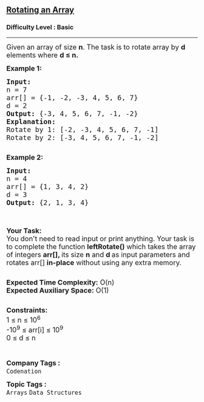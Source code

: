 <h2><a href="https://www.geeksforgeeks.org/problems/reversal-algorithm5340/1?utm_source=youtube&utm_medium=collab_striver_ytdescription&utm_campaign=reversal-algorithm">Rotating an Array</a></h2><h3>Difficulty Level : Basic</h3><hr><div class="problems_problem_content__Xm_eO"><p><span style="font-size: 18px;">Given an array of size <strong>n</strong>. The task is to rotate array by <strong>d</strong> elements where <strong>d&nbsp;</strong></span><strong><span style="font-size: 18px;">≤</span><span style="font-size: 18px;"> n.</span></strong></p>
<p><span style="font-size: 18px;"><strong>Example 1:</strong></span></p>
<pre><span style="font-size: 18px;"><strong>Input:
</strong>n = 7
arr[] = {-1, -2, -3, 4, 5, 6, 7}
d = 2
<strong>Output:</strong> {-3, 4, 5, 6, 7, -1, -2}
<strong>Explanation:</strong> 
Rotate by 1: [-2, -3, 4, 5, 6, 7, -1]
Rotate by 2: [-3, 4, 5, 6, 7, -1, -2]</span>
</pre>
<p><br><span style="font-size: 18px;"><strong>Example 2:</strong></span></p>
<pre><span style="font-size: 18px;"><strong>Input:
</strong>n = 4
arr[] = {1, 3, 4, 2}
d = 3
<strong>Output:</strong> {2, 1, 3, 4}

</span></pre>
<p><span style="font-size: 18px;"><strong>Your Task:</strong><br>You don't need to read input or print anything. Your task is to complete the function&nbsp;<strong>leftRotate()</strong>&nbsp;which takes the array of integers&nbsp;<strong>arr[], </strong>its size&nbsp;<strong>n</strong>&nbsp;and&nbsp;<strong>d&nbsp;</strong>as input parameters and rotates&nbsp;arr[] <strong>in-place</strong> without using any extra memory.</span></p>
<p><br><span style="font-size: 18px;"><strong>Expected Time Complexity:</strong> O(n)<br><strong>Expected Auxiliary Space:</strong>&nbsp;O(1)</span></p>
<p><br><span style="font-size: 18px;"><strong>Constraints:</strong><br>1 ≤ n ≤ 10<sup>6</sup><br>-10<sup>9</sup> ≤ arr[i] ≤ 10<sup>9</sup><br>0 ≤ d ≤ n</span></p>
<p>&nbsp;</p></div><p><span style=font-size:18px><strong>Company Tags : </strong><br><code>Codenation</code>&nbsp;<br><p><span style=font-size:18px><strong>Topic Tags : </strong><br><code>Arrays</code>&nbsp;<code>Data Structures</code>&nbsp;